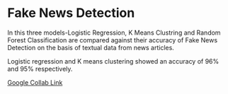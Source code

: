 # Fake News Detection 
In this three models-Logistic Regression, K Means Clustring and Random Forest Classification are compared against their accuracy of Fake News Detection on the basis of textual data from news articles.

Logistic regression and K means clustering showed an accuracy of 96% and 95% respectively.

[Google Collab Link](https://colab.research.google.com/drive/1N5Qw-zE42DEGnzB51AKyAQUvexLP8wAG?usp=sharing#scrollTo=V_9heH_M4tzj)
